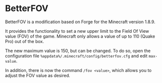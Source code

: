 # BetterFOV

BetterFOV is a modification based on Forge for the Minecraft version 1.8.9.

It provides the functionality to set a new upper limit to the Field Of View value (FOV) of the game. Minecraft only allows a value of up to 110 (Quake Pro) out of the box.

The new maximum value is 150, but can be changed. To do so, open the configuration file `%appdata%/.minecraft/config/betterfov.cfg` and edit `max-value`.

In addition, there is now the command `/fov <value>`, which allows you to adjust the FOV value as desired.
